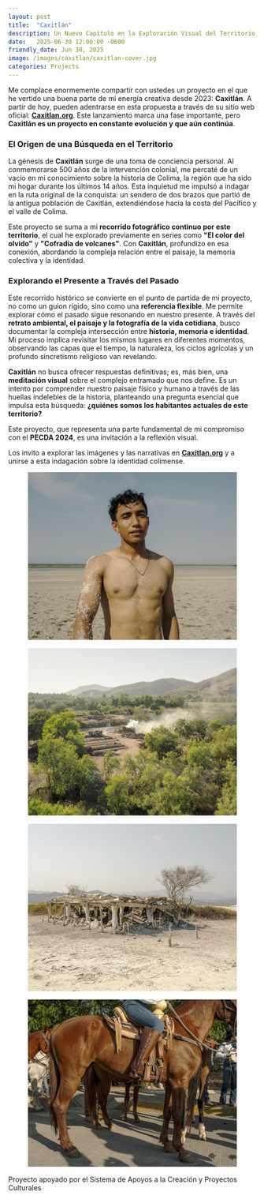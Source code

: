 ```yaml
---
layout: post
title:  "Caxitlán"
description: Un Nuevo Capítulo en la Exploración Visual del Territorio Colimense 
date:   2025-06-30 12:00:00 -0600
friendly_date: Jun 30, 2025
image: /images/caxitlan/caxitlan-cover.jpg
categories: Projects
---
```


<div class="prose lg:prose-xl mx-auto mt-6">
  <p>Me complace enormemente compartir con ustedes un proyecto en el que he vertido una buena parte de mi energía creativa desde 2023: <strong>Caxitlán</strong>. A partir de hoy, pueden adentrarse en esta propuesta a través de su sitio web oficial: <strong><a href="https://caxitlan.org/">Caxitlan.org</a></strong>. Este lanzamiento marca una fase importante, pero <strong>Caxitlán es un proyecto en constante evolución y que aún continúa</strong>.</p>

  <h3>El Origen de una Búsqueda en el Territorio</h3>

  <p>La génesis de <strong>Caxitlán</strong> surge de una toma de conciencia personal. Al conmemorarse 500 años de la intervención colonial, me percaté de un vacío en mi conocimiento sobre la historia de Colima, la región que ha sido mi hogar durante los últimos 14 años. Esta inquietud me impulsó a indagar en la ruta original de la conquista: un sendero de dos brazos que partió de la antigua población de Caxitlán, extendiéndose hacia la costa del Pacífico y el valle de Colima.</p>

  <p>Este proyecto se suma a mi <strong>recorrido fotográfico continuo por este territorio</strong>, el cual he explorado previamente en series como <strong>"El color del olvido"</strong> y <strong>"Cofradía de volcanes"</strong>. Con <strong>Caxitlán</strong>, profundizo en esa conexión, abordando la compleja relación entre el paisaje, la memoria colectiva y la identidad.</p>

  <h3>Explorando el Presente a Través del Pasado</h3>

  <p>Este recorrido histórico se convierte en el punto de partida de mi proyecto, no como un guion rígido, sino como una <strong>referencia flexible</strong>. Me permite explorar cómo el pasado sigue resonando en nuestro presente. A través del <strong>retrato ambiental, el paisaje y la fotografía de la vida cotidiana</strong>, busco documentar la compleja intersección entre <strong>historia, memoria e identidad</strong>. Mi proceso implica revisitar los mismos lugares en diferentes momentos, observando las capas que el tiempo, la naturaleza, los ciclos agrícolas y un profundo sincretismo religioso van revelando.</p>

  <p><strong>Caxitlán</strong> no busca ofrecer respuestas definitivas; es, más bien, una <strong>meditación visual</strong> sobre el complejo entramado que nos define. Es un intento por comprender nuestro paisaje físico y humano a través de las huellas indelebles de la historia, planteando una pregunta esencial que impulsa esta búsqueda: <strong>¿quiénes somos los habitantes actuales de este territorio?</strong></p>

  <p>Este proyecto, que representa una parte fundamental de mi compromiso con el <strong>PECDA 2024</strong>, es una invitación a la reflexión visual.</p>

  <p>Los invito a explorar las imágenes y las narrativas en <strong><a href="https://caxitlan.org/">Caxitlan.org</a></strong> y a unirse a esta indagación sobre la identidad colimense.</p>
</div>

<div class="p-8 mt-8 grid gap-8 grid-cols-1 pt-12 md:grid-cols-2 lg:gap-x-28 lg:gap-y-12">
    <div>
      <figure class="">
        <img src="/images/caxitlan/caxitlan-16.webp" alt="" loading="lazy" class="w-full" />
      </figure>
    </div>
    <div>
      <figure class="mt-12 lg:mt-20">
        <img src="/images/caxitlan/caxitlan-8.webp" alt="" loading="lazy" class="w-full" />
      </figure>
    </div>
    <div>
      <figure class="mt-12 lg:mt-20">
        <img src="/images/caxitlan/caxitlan-18.webp" alt="" loading="lazy" class="w-full" />
      </figure>
    </div>
    <div>
      <figure class="mt-12 lg:mt-20">
        <img src="/images/caxitlan/caxitlan-43.webp" alt="" loading="lazy" class="w-full" />
      </figure>
    </div>
</div>

<div class="prose lg:prose-xl mx-auto mt-6">
  <p>Proyecto apoyado por el Sistema de Apoyos a la Creación y Proyectos Culturales</p>
</div>
